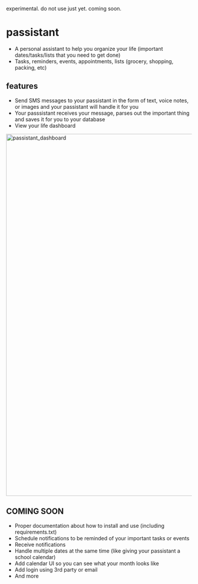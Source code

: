 experimental. do not use just yet. coming soon.

# passistant
- A personal assistant to help you organize your life (important dates/tasks/lists that you need to get done)
- Tasks, reminders, events, appointments, lists (grocery, shopping, packing, etc)


## features
- Send SMS messages to your passistant in the form of text, voice notes, or images and your passistant will handle it for you
- Your passsistant receives your message, parses out the important thing and saves it for you to your database
- View your life dashboard

<img width="980" alt="passistant_dashboard" src="https://github.com/francoabaroa/passistant/assets/18104028/d857300e-7924-4d6f-8475-1ad5e1802c7c">


## COMING SOON
- Proper documentation about how to install and use (including requirements.txt)
- Schedule notifications to be reminded of your important tasks or events
- Receive notifications
- Handle multiple dates at the same time (like giving your passistant a school calendar)
- Add calendar UI so you can see what your month looks like
- Add login using 3rd party or email
- And more
